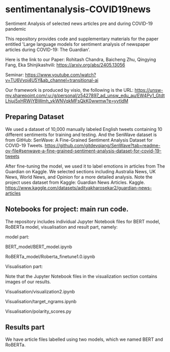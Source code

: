 # sentimentanalysis-COVID19news
Sentiment Analysis of selected news articles pre and during COVID-19 pandemic

This repository provides code and supplementary materials for the paper entitled 
'Large language models for sentiment analysis of newspaper articles during COVID-19: The Guardian'.

Here is the link to our Paper: Rohitash Chandra, Baicheng Zhu, Qingying Fang, Eka Shinjikashvili: https://arxiv.org/abs/2405.13056 

Seminar: https://www.youtube.com/watch?v=TU6Vvoj4U5Y&ab_channel=transitional-ai

Our framework is produced by visio, the following is the URL: https://unsw-my.sharepoint.com/:u:/g/personal/z5427897_ad_unsw_edu_au/EW4Py1_GtdtLhjuj5xHRWjYBWmh_vkWNVqkMFsQkK0wwmw?e=yvtldM
## Preparing Dataset

We used a dataset of 10,000 manually labeled English tweets containing 10 different sentiments for training and testing.
And the SenWave dataset is from GitHub: SenWave: A Fine-Grained Sentiment Analysis Dataset for COVID-19 Tweets. 
https://github.com/gitdevqiang/SenWave?tab=readme-ov-file#senwave-a-fine-grained-sentiment-analysis-dataset-for-covid-19-tweets

After fine-tuning the model, we used it to label emotions in articles from The Guardian
on Kaggle. We selected sections including Australia News, UK News, World News, and Opinion 
for a more detailed analysis.
Note the project uses dataset from Kaggle: Guardian News Articles. Kaggle. 
https://www.kaggle.com/datasets/adityakharosekar2/guardian-news-articles

## Notebooks for project: main run code.
The repository includes individual Jupyter Notebook files for BERT model, RoBERTa model, visualisation and result part, namely:

model part:

BERT_model/BERT_model.ipynb

RoBERTa_model/Roberta_finetune1.0.ipynb

Visualisation part:

Note that the Jupyter Notebook files in the visualization section contains images of our results.

Visualisation/visualization2.ipynb

Visualisation/target_ngrams.ipynb

Visualisation/polarity_scores.py

## Results part

We have article files labelled using two models, which we named BERT and RoBERTa.




